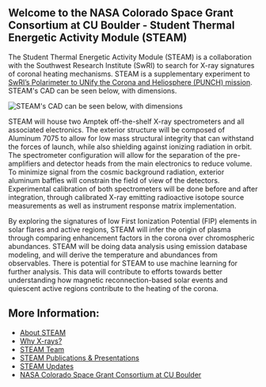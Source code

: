 ## Welcome to the NASA Colorado Space Grant Consortium at CU Boulder - Student Thermal Energetic Activity Module (STEAM)
The Student Thermal Energetic Activity Module (STEAM) is a collaboration with the Southwest Research Institute (SwRI) to search for X-ray signatures of coronal heating mechanisms. STEAM is a supplementary experiment to [SwRI’s Polarimeter to UNify the Corona and Heliosphere (PUNCH) mission](https://punch.space.swri.edu/).
STEAM's CAD can be seen below, with dimensions.

![STEAM's CAD can be seen below, with dimensions](https://www.colorado.edu/center/spacegrant/sites/default/files/styles/small/public/page/STEAM_with_dimensions.jpg?itok=AkpkTmnI)

STEAM will house two Amptek off-the-shelf X-ray spectrometers and all associated electronics. The exterior structure will be composed of Aluminum 7075 to allow for low mass structural integrity that can withstand the forces of launch, while also shielding against ionizing radiation in orbit. The spectrometer configuration will allow for the separation of the pre-amplifiers and detector heads from the main electronics to reduce volume. To minimize signal from the cosmic background radiation, exterior aluminum baffles will constrain the field of view of the detectors. Experimental calibration of both spectrometers will be done before and after integration, through calibrated X-ray emitting radioactive isotope source measurements as well as instrument response matrix implementation.

By exploring the signatures of low First Ionization Potential (FIP) elements in solar flares and active regions, STEAM will infer the origin of plasma through comparing enhancement factors in the corona over chromospheric abundances. STEAM will be doing data analysis using emission database modeling, and will derive the temperature and abundances from observables. There is potential for STEAM to use machine learning for further analysis. This data will contribute to efforts towards better understanding how magnetic reconnection-based solar events and quiescent active regions contribute to the heating of the corona.

## More Information:
- [About STEAM](https://www.colorado.edu/center/spacegrant/student-resources/cu-boulder-projects/about-steam)
- [Why X-rays?](https://www.colorado.edu/center/spacegrant/student-resources/cu-boulder-projects/why-x-rays)
- [STEAM Team](https://www.colorado.edu/center/spacegrant/student-resources/cu-boulder-projects/steam/steam-team)
- [STEAM Publications & Presentations](https://www.colorado.edu/center/spacegrant/student-resources/cu-boulder-student-resources/cu-boulder-projects/steam/steam-publications)
- [STEAM Updates](https://www.colorado.edu/center/spacegrant/student-resources/cu-boulder-projects/steam/steam-updates)
- [NASA Colorado Space Grant Consortium at CU Boulder](https://www.colorado.edu/center/spacegrant/)


<!--

**Here are some ideas to get you started:**

🙋‍♀️ A short introduction - what is your organization all about?
🌈 Contribution guidelines - how can the community get involved?
👩‍💻 Useful resources - where can the community find your docs? Is there anything else the community should know?
🍿 Fun facts - what does your team eat for breakfast?
🧙 Remember, you can do mighty things with the power of [Markdown](https://docs.github.com/github/writing-on-github/getting-started-with-writing-and-formatting-on-github/basic-writing-and-formatting-syntax)
-->

